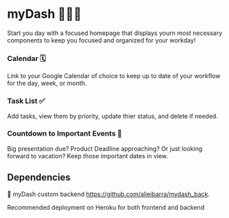 # myDash 👩🏻‍💻

Start you day with a focused homepage that displays yourn most necessary components to keep you focused and organized for your workday!

### Calendar 🗓
Link to your Google Calendar of choice to keep up to date of your workflow for the day, week, or month.

### Task List ✅
Add tasks, view them by priority, update thier status, and delete if needed.

### Countdown to Important Events 📅
Big presentation due? Product Deadline approaching? Or just looking forward to vacation? Keep those important dates in view. 

## Dependencies 
  🌟 myDash custom backend <https://github.com/alieibarra/mydash_back>. 
  
  Recommended deployment on Heroku for both frontend and backend
